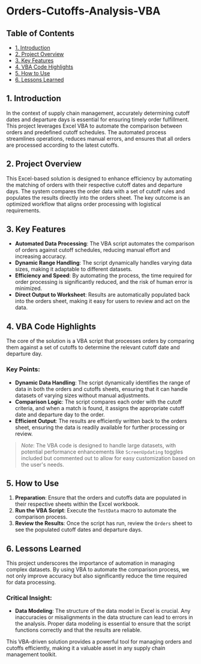 # Orders-Cutoffs-Analysis-VBA

## Table of Contents
- [1. Introduction](#1-introduction)
- [2. Project Overview](#2-project-overview)
- [3. Key Features](#3-key-features)
- [4. VBA Code Highlights](#4-vba-code-highlights)
- [5. How to Use](#5-how-to-use)
- [6. Lessons Learned](#6-lessons-learned)

## 1. Introduction

In the context of supply chain management, accurately determining cutoff dates and departure days is essential for ensuring timely order fulfillment. This project leverages Excel VBA to automate the comparison between orders and predefined cutoff schedules. The automated process streamlines operations, reduces manual errors, and ensures that all orders are processed according to the latest cutoffs.

## 2. Project Overview

This Excel-based solution is designed to enhance efficiency by automating the matching of orders with their respective cutoff dates and departure days. The system compares the order data with a set of cutoff rules and populates the results directly into the orders sheet. The key outcome is an optimized workflow that aligns order processing with logistical requirements.

## 3. Key Features

- **Automated Data Processing**: The VBA script automates the comparison of orders against cutoff schedules, reducing manual effort and increasing accuracy.
- **Dynamic Range Handling**: The script dynamically handles varying data sizes, making it adaptable to different datasets.
- **Efficiency and Speed**: By automating the process, the time required for order processing is significantly reduced, and the risk of human error is minimized.
- **Direct Output to Worksheet**: Results are automatically populated back into the orders sheet, making it easy for users to review and act on the data.

## 4. VBA Code Highlights

The core of the solution is a VBA script that processes orders by comparing them against a set of cutoffs to determine the relevant cutoff date and departure day. 

### Key Points:
- **Dynamic Data Handling**: The script dynamically identifies the range of data in both the orders and cutoffs sheets, ensuring that it can handle datasets of varying sizes without manual adjustments.
- **Comparison Logic**: The script compares each order with the cutoff criteria, and when a match is found, it assigns the appropriate cutoff date and departure day to the order.
- **Efficient Output**: The results are efficiently written back to the orders sheet, ensuring the data is readily available for further processing or review.

> *Note*: The VBA code is designed to handle large datasets, with potential performance enhancements like `ScreenUpdating` toggles included but commented out to allow for easy customization based on the user's needs.

## 5. How to Use

1. **Preparation**: Ensure that the orders and cutoffs data are populated in their respective sheets within the Excel workbook.
2. **Run the VBA Script**: Execute the `TestData` macro to automate the comparison process.
3. **Review the Results**: Once the script has run, review the `Orders` sheet to see the populated cutoff dates and departure days.

## 6. Lessons Learned

This project underscores the importance of automation in managing complex datasets. By using VBA to automate the comparison process, we not only improve accuracy but also significantly reduce the time required for data processing. 

### Critical Insight:
- **Data Modeling**: The structure of the data model in Excel is crucial. Any inaccuracies or misalignments in the data structure can lead to errors in the analysis. Proper data modeling is essential to ensure that the script functions correctly and that the results are reliable.

This VBA-driven solution provides a powerful tool for managing orders and cutoffs efficiently, making it a valuable asset in any supply chain management toolkit.

